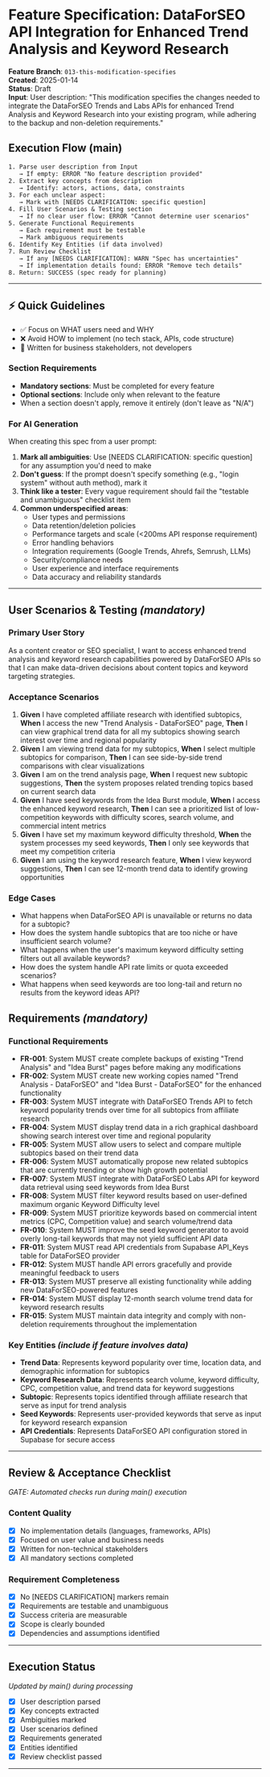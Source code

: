 # Feature Specification: DataForSEO API Integration for Enhanced Trend Analysis and Keyword Research

**Feature Branch**: `013-this-modification-specifies`  
**Created**: 2025-01-14  
**Status**: Draft  
**Input**: User description: "This modification specifies the changes needed to integrate the DataForSEO Trends and Labs APIs for enhanced Trend Analysis and Keyword Research into your existing program, while adhering to the backup and non-deletion requirements."

## Execution Flow (main)
```
1. Parse user description from Input
   → If empty: ERROR "No feature description provided"
2. Extract key concepts from description
   → Identify: actors, actions, data, constraints
3. For each unclear aspect:
   → Mark with [NEEDS CLARIFICATION: specific question]
4. Fill User Scenarios & Testing section
   → If no clear user flow: ERROR "Cannot determine user scenarios"
5. Generate Functional Requirements
   → Each requirement must be testable
   → Mark ambiguous requirements
6. Identify Key Entities (if data involved)
7. Run Review Checklist
   → If any [NEEDS CLARIFICATION]: WARN "Spec has uncertainties"
   → If implementation details found: ERROR "Remove tech details"
8. Return: SUCCESS (spec ready for planning)
```

---

## ⚡ Quick Guidelines
- ✅ Focus on WHAT users need and WHY
- ❌ Avoid HOW to implement (no tech stack, APIs, code structure)
- 👥 Written for business stakeholders, not developers

### Section Requirements
- **Mandatory sections**: Must be completed for every feature
- **Optional sections**: Include only when relevant to the feature
- When a section doesn't apply, remove it entirely (don't leave as "N/A")

### For AI Generation
When creating this spec from a user prompt:
1. **Mark all ambiguities**: Use [NEEDS CLARIFICATION: specific question] for any assumption you'd need to make
2. **Don't guess**: If the prompt doesn't specify something (e.g., "login system" without auth method), mark it
3. **Think like a tester**: Every vague requirement should fail the "testable and unambiguous" checklist item
4. **Common underspecified areas**:
   - User types and permissions
   - Data retention/deletion policies  
   - Performance targets and scale (<200ms API response requirement)
   - Error handling behaviors
   - Integration requirements (Google Trends, Ahrefs, Semrush, LLMs)
   - Security/compliance needs
   - User experience and interface requirements
   - Data accuracy and reliability standards

---

## User Scenarios & Testing *(mandatory)*

### Primary User Story
As a content creator or SEO specialist, I want to access enhanced trend analysis and keyword research capabilities powered by DataForSEO APIs so that I can make data-driven decisions about content topics and keyword targeting strategies.

### Acceptance Scenarios
1. **Given** I have completed affiliate research with identified subtopics, **When** I access the new "Trend Analysis - DataForSEO" page, **Then** I can view graphical trend data for all my subtopics showing search interest over time and regional popularity
2. **Given** I am viewing trend data for my subtopics, **When** I select multiple subtopics for comparison, **Then** I can see side-by-side trend comparisons with clear visualizations
3. **Given** I am on the trend analysis page, **When** I request new subtopic suggestions, **Then** the system proposes related trending topics based on current search data
4. **Given** I have seed keywords from the Idea Burst module, **When** I access the enhanced keyword research, **Then** I can see a prioritized list of low-competition keywords with difficulty scores, search volume, and commercial intent metrics
5. **Given** I have set my maximum keyword difficulty threshold, **When** the system processes my seed keywords, **Then** I only see keywords that meet my competition criteria
6. **Given** I am using the keyword research feature, **When** I view keyword suggestions, **Then** I can see 12-month trend data to identify growing opportunities

### Edge Cases
- What happens when DataForSEO API is unavailable or returns no data for a subtopic?
- How does the system handle subtopics that are too niche or have insufficient search volume?
- What happens when the user's maximum keyword difficulty setting filters out all available keywords?
- How does the system handle API rate limits or quota exceeded scenarios?
- What happens when seed keywords are too long-tail and return no results from the keyword ideas API?

## Requirements *(mandatory)*

### Functional Requirements
- **FR-001**: System MUST create complete backups of existing "Trend Analysis" and "Idea Burst" pages before making any modifications
- **FR-002**: System MUST create new working copies named "Trend Analysis - DataForSEO" and "Idea Burst - DataForSEO" for the enhanced functionality
- **FR-003**: System MUST integrate with DataForSEO Trends API to fetch keyword popularity trends over time for all subtopics from affiliate research
- **FR-004**: System MUST display trend data in a rich graphical dashboard showing search interest over time and regional popularity
- **FR-005**: System MUST allow users to select and compare multiple subtopics based on their trend data
- **FR-006**: System MUST automatically propose new related subtopics that are currently trending or show high growth potential
- **FR-007**: System MUST integrate with DataForSEO Labs API for keyword data retrieval using seed keywords from Idea Burst
- **FR-008**: System MUST filter keyword results based on user-defined maximum organic Keyword Difficulty level
- **FR-009**: System MUST prioritize keywords based on commercial intent metrics (CPC, Competition value) and search volume/trend data
- **FR-010**: System MUST improve the seed keyword generator to avoid overly long-tail keywords that may not yield sufficient API data
- **FR-011**: System MUST read API credentials from Supabase API_Keys table for DataForSEO provider
- **FR-012**: System MUST handle API errors gracefully and provide meaningful feedback to users
- **FR-013**: System MUST preserve all existing functionality while adding new DataForSEO-powered features
- **FR-014**: System MUST display 12-month search volume trend data for keyword research results
- **FR-015**: System MUST maintain data integrity and comply with non-deletion requirements throughout the implementation

### Key Entities *(include if feature involves data)*
- **Trend Data**: Represents keyword popularity over time, location data, and demographic information for subtopics
- **Keyword Research Data**: Represents search volume, keyword difficulty, CPC, competition value, and trend data for keyword suggestions
- **Subtopic**: Represents topics identified through affiliate research that serve as input for trend analysis
- **Seed Keywords**: Represents user-provided keywords that serve as input for keyword research expansion
- **API Credentials**: Represents DataForSEO API configuration stored in Supabase for secure access

---

## Review & Acceptance Checklist
*GATE: Automated checks run during main() execution*

### Content Quality
- [x] No implementation details (languages, frameworks, APIs)
- [x] Focused on user value and business needs
- [x] Written for non-technical stakeholders
- [x] All mandatory sections completed

### Requirement Completeness
- [x] No [NEEDS CLARIFICATION] markers remain
- [x] Requirements are testable and unambiguous  
- [x] Success criteria are measurable
- [x] Scope is clearly bounded
- [x] Dependencies and assumptions identified

---

## Execution Status
*Updated by main() during processing*

- [x] User description parsed
- [x] Key concepts extracted
- [x] Ambiguities marked
- [x] User scenarios defined
- [x] Requirements generated
- [x] Entities identified
- [x] Review checklist passed

---
